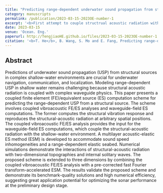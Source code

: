 ```yaml
---
title: "Predicting range-dependent underwater sound propagation from structural sources in shallow water using coupled finite element/equivalent source computations"
category: manuscripts
permalink: /publication/2023-03-15-2023OE-number-1
excerpt: '<b>First attempt to couple structrual acoustic radiation with 3D underwater sound propagation</b>'
date: 2023-03-15
venue: 'Ocean. Eng.'
paperurl: http://TengjiaoHE.github.io/files/2023-03-15-2023OE-number-1.pdf
citation: '<b>T. He</b>, B. Wang, S. Mo and E. Fang, Predicting range-dependent underwater sound propagation from structural sources in shallow water using coupled finite element/equivalent source computations, <i>Ocean. Eng.</i>, 272:113904 (2023) (https://doi.org/10.1016/j.oceaneng.2023.113904)'
---
```


## Abstract

Predictions of underwater sound propagation (USP) from structural sources in complex shallow-water environments are crucial for underwater navigation, communication, and localization. Modeling range-dependent USP in shallow water remains challenging because structural acoustic radiation is coupled with complex waveguide physics. This paper presents a coupled finite element (FE)/equivalent source (ES) computation scheme for predicting the range-dependent USP from a structural source. The scheme involves coupled vibroacoustic FE/ES analyses and waveguide-field ES computations. The former computes the structural vibration response and reproduces the structural-acoustic radiation at arbitrary spatial positions. The coupled vibroacoustic FE/ES analysis provides the input for the waveguide-field ES computations, which couple the structural-acoustic radiation with the shallow-water environment. A multilayer acoustic-elastic ES method (ESM) is developed to accommodate sound speed inhomogeneities and a range-dependent elastic seabed. Numerical simulations demonstrate the interactions of structural-acoustic radiation with two-dimensional topographies and internal solitary waves. The proposed scheme is extended to three dimensions by combining the coupled vibroacoustic FE/ES analysis with a pre-corrected fast Fourier transform-accelerated ESM. The results validate the proposed scheme and demonstrate its benchmark-quality solutions and high numerical efficiency, suggesting great application potential for optimizing the sonar performance at the preliminary design stage.

